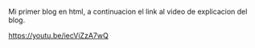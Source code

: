 Mi primer blog en html, a continuacion el link al video de explicacion del blog.

https://youtu.be/iecViZzA7wQ
